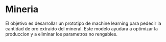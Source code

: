 # Mineria
El objetivo es desarrollar un prototipo de machine learning para pedecir la cantidad de oro extraido del mineral. Este modelo ayudara a optimizar la produccion y a eliminar los parametros no rengables.
